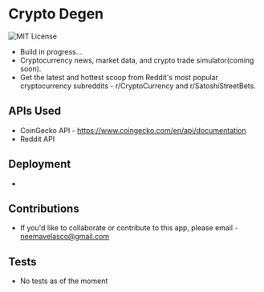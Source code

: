 # Crypto Degen
![MIT License](https://img.shields.io/badge/license-MIT-blue)
- Build in progress...
- Cryptocurrency news, market data, and crypto trade simulator(coming soon).
- Get the latest and hottest scoop from Reddit's most popular cryptocurrency subreddits - r/CryptoCurrency and r/SatoshiStreetBets.

## APIs Used

* CoinGecko API - https://www.coingecko.com/en/api/documentation
* Reddit API

## Deployment
-

## Contributions
- If you'd like to collaborate or contribute to this app, please email - neemavelasco@gmail.com

## Tests
- No tests as of the moment

